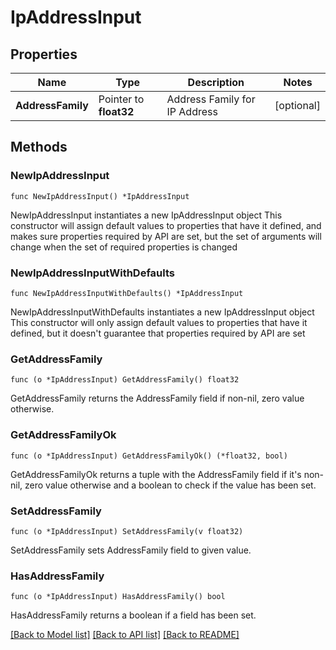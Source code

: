 # IpAddressInput

## Properties

Name | Type | Description | Notes
------------ | ------------- | ------------- | -------------
**AddressFamily** | Pointer to **float32** | Address Family for IP Address | [optional] 

## Methods

### NewIpAddressInput

`func NewIpAddressInput() *IpAddressInput`

NewIpAddressInput instantiates a new IpAddressInput object
This constructor will assign default values to properties that have it defined,
and makes sure properties required by API are set, but the set of arguments
will change when the set of required properties is changed

### NewIpAddressInputWithDefaults

`func NewIpAddressInputWithDefaults() *IpAddressInput`

NewIpAddressInputWithDefaults instantiates a new IpAddressInput object
This constructor will only assign default values to properties that have it defined,
but it doesn't guarantee that properties required by API are set

### GetAddressFamily

`func (o *IpAddressInput) GetAddressFamily() float32`

GetAddressFamily returns the AddressFamily field if non-nil, zero value otherwise.

### GetAddressFamilyOk

`func (o *IpAddressInput) GetAddressFamilyOk() (*float32, bool)`

GetAddressFamilyOk returns a tuple with the AddressFamily field if it's non-nil, zero value otherwise
and a boolean to check if the value has been set.

### SetAddressFamily

`func (o *IpAddressInput) SetAddressFamily(v float32)`

SetAddressFamily sets AddressFamily field to given value.

### HasAddressFamily

`func (o *IpAddressInput) HasAddressFamily() bool`

HasAddressFamily returns a boolean if a field has been set.


[[Back to Model list]](../README.md#documentation-for-models) [[Back to API list]](../README.md#documentation-for-api-endpoints) [[Back to README]](../README.md)


